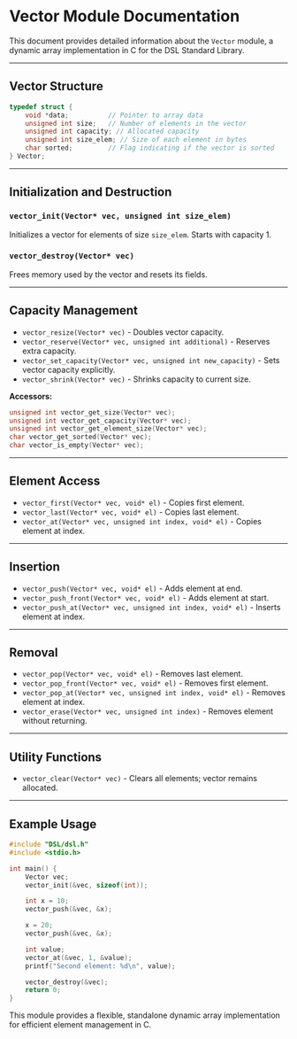 # Vector Module Documentation

This document provides detailed information about the `Vector` module, a dynamic array implementation in C for the DSL Standard Library.

---

## Vector Structure

```c
typedef struct {
    void *data;          // Pointer to array data
    unsigned int size;   // Number of elements in the vector
    unsigned int capacity; // Allocated capacity
    unsigned int size_elem; // Size of each element in bytes
    char sorted;         // Flag indicating if the vector is sorted
} Vector;
```

---

## Initialization and Destruction

### `vector_init(Vector* vec, unsigned int size_elem)`

Initializes a vector for elements of size `size_elem`. Starts with capacity 1.

### `vector_destroy(Vector* vec)`

Frees memory used by the vector and resets its fields.

---

## Capacity Management

* `vector_resize(Vector* vec)` - Doubles vector capacity.
* `vector_reserve(Vector* vec, unsigned int additional)` - Reserves extra capacity.
* `vector_set_capacity(Vector* vec, unsigned int new_capacity)` - Sets vector capacity explicitly.
* `vector_shrink(Vector* vec)` - Shrinks capacity to current size.

**Accessors:**

```c
unsigned int vector_get_size(Vector* vec);
unsigned int vector_get_capacity(Vector* vec);
unsigned int vector_get_element_size(Vector* vec);
char vector_get_sorted(Vector* vec);
char vector_is_empty(Vector* vec);
```

---

## Element Access

* `vector_first(Vector* vec, void* el)` - Copies first element.
* `vector_last(Vector* vec, void* el)` - Copies last element.
* `vector_at(Vector* vec, unsigned int index, void* el)` - Copies element at index.

---

## Insertion

* `vector_push(Vector* vec, void* el)` - Adds element at end.
* `vector_push_front(Vector* vec, void* el)` - Adds element at start.
* `vector_push_at(Vector* vec, unsigned int index, void* el)` - Inserts element at index.

---

## Removal

* `vector_pop(Vector* vec, void* el)` - Removes last element.
* `vector_pop_front(Vector* vec, void* el)` - Removes first element.
* `vector_pop_at(Vector* vec, unsigned int index, void* el)` - Removes element at index.
* `vector_erase(Vector* vec, unsigned int index)` - Removes element without returning.

---

## Utility Functions

* `vector_clear(Vector* vec)` - Clears all elements; vector remains allocated.

---

## Example Usage

```c
#include "DSL/dsl.h"
#include <stdio.h>

int main() {
    Vector vec;
    vector_init(&vec, sizeof(int));

    int x = 10;
    vector_push(&vec, &x);

    x = 20;
    vector_push(&vec, &x);

    int value;
    vector_at(&vec, 1, &value);
    printf("Second element: %d\n", value);

    vector_destroy(&vec);
    return 0;
}
```

This module provides a flexible, standalone dynamic array implementation for efficient element management in C.
